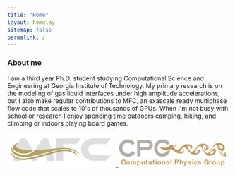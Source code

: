 ```yaml
---
title: "Home"
layout: homelay
sitemap: false
permalink: /
---
```


### About me

I am a third year Ph.D. student studying Computational Science and Engineering at Georgia Institute of Technology.
My primary research is on the modeling of gas liquid interfaces under high amplitude accelerations, but I also make regular contributions to MFC, an exascale ready multiphase flow code that scales to 10's of thousands of GPUs.
When I'm not busy with school or research I enjoy spending time outdoors camping, hiking, and climbing or indoors playing board games.

<a href="https://mflowcode.github.io/" target="_blank">
<img alt="MFC Logo" src="images/mfc.png"
style="width:49%">
</a>
<a href="https://comp-physics.group/" target="_blank">
<img alt="Computational Physics Group Logo" src="images/cpg.png"
style="width:49%">
</a>
